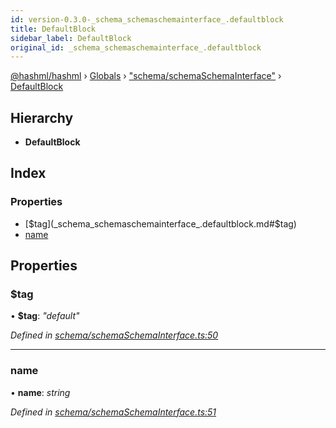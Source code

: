 ```yaml
---
id: version-0.3.0-_schema_schemaschemainterface_.defaultblock
title: DefaultBlock
sidebar_label: DefaultBlock
original_id: _schema_schemaschemainterface_.defaultblock
---
```


[@hashml/hashml](../index.md) › [Globals](../globals.md) › ["schema/schemaSchemaInterface"](../modules/_schema_schemaschemainterface_.md) › [DefaultBlock](_schema_schemaschemainterface_.defaultblock.md)

## Hierarchy

* **DefaultBlock**

## Index

### Properties

* [$tag](_schema_schemaschemainterface_.defaultblock.md#$tag)
* [name](_schema_schemaschemainterface_.defaultblock.md#name)

## Properties

###  $tag

• **$tag**: *"default"*

*Defined in [schema/schemaSchemaInterface.ts:50](https://github.com/hashml/hashml/blob/6983021/src/schema/schemaSchemaInterface.ts#L50)*

___

###  name

• **name**: *string*

*Defined in [schema/schemaSchemaInterface.ts:51](https://github.com/hashml/hashml/blob/6983021/src/schema/schemaSchemaInterface.ts#L51)*
